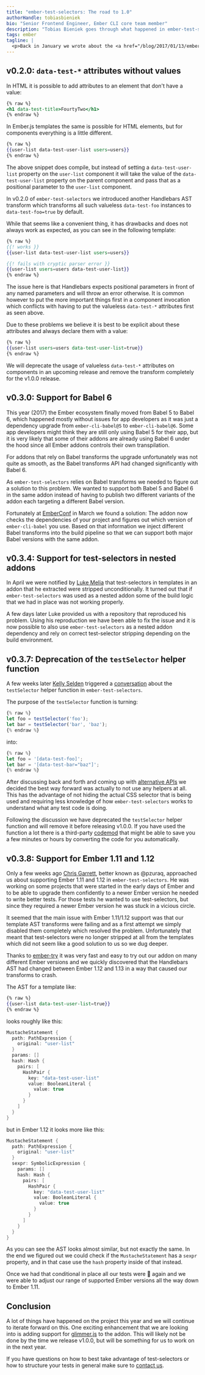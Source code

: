 ```yaml
---
title: "ember-test-selectors: The road to 1.0"
authorHandle: tobiasbieniek
bio: "Senior Frontend Engineer, Ember CLI core team member"
description: "Tobias Bieniek goes through what happened in ember-test-selectors during the past year and what the roadmap towards a 1.0 release is."
tags: ember
tagline: |
  <p>Back in January we wrote about the <a href="/blog/2017/01/13/ember-test-selectors">latest changes</a> in <a href="https://github.com/mainmatter/ember-test-selectors"><code>ember-test-selectors</code></a> and how we implemented them. Since then we adjusted a few things and this blog post should give you an idea what has happened so far and what else will happen before we feel comfortable promoting the addon to v1.0.0.</p>
---
```


## v0.2.0: `data-test-*` attributes without values

In HTML it is possible to add attributes to an element that don't have a value:

```handlebars
{% raw %}
<h1 data-test-title>FourtyTwo</h1>
{% endraw %}
```

In Ember.js templates the same is possible for HTML elements, but for components everything is a little different.

```handlebars
{% raw %}
{{user-list data-test-user-list users=users}}
{% endraw %}
```

The above snippet does compile, but instead of setting a `data-test-user-list` property on the `user-list` component it will take the value of the `data-test-user-list` property on the parent component and pass that as a positional parameter to the `user-list` component.

In v0.2.0 of `ember-test-selectors` we introduced another Handlebars AST transform which transforms all such valueless `data-test-foo` instances to `data-test-foo=true` by default.

While that seems like a convenient thing, it has drawbacks and does not always work as expected, as you can see in the following template:

```handlebars
{% raw %}
{{! works }}
{{user-list data-test-user-list users=users}}

{{! fails with cryptic parser error }}
{{user-list users=users data-test-user-list}}
{% endraw %}
```

The issue here is that Handlebars expects positional parameters in front of any named parameters and will throw an error otherwise. It is common however to put the more important things first in a component invocation which conflicts with having to put the valueless `data-test-*` attributes first as seen above.

Due to these problems we believe it is best to be explicit about these attributes and always declare them with a value:

```handlebars
{% raw %}
{{user-list users=users data-test-user-list=true}}
{% endraw %}
```

We will deprecate the usage of valueless `data-test-*` attributes on components in an upcoming release and remove the transform completely for the v1.0.0 release.

## v0.3.0: Support for Babel 6

This year (2017) the Ember ecosystem finally moved from Babel 5 to Babel 6, which happened mostly without issues for app developers as it was just a dependency upgrade from `ember-cli-babel@5` to `ember-cli-babel@6`. Some app developers might think they are still only using Babel 5 for their app, but it is very likely that some of their addons are already using Babel 6 under the hood since all Ember addons controls their own transpilation.

For addons that rely on Babel transforms the upgrade unfortunately was not quite as smooth, as the Babel transforms API had changed significantly with Babel 6.

As `ember-test-selectors` relies on Babel transforms we needed to figure out a solution to this problem. We wanted to support both Babel 5 and Babel 6 in the same addon instead of having to publish two different variants of the addon each targeting a different Babel version.

Fortunately at [EmberConf](http://emberconf.com/) in March we found a solution: The addon now checks the dependencies of your project and figures out which version of `ember-cli-babel` you use. Based on that information we inject different Babel transforms into the build pipeline so that we can support both major Babel versions with the same addon.

## v0.3.4: Support for test-selectors in nested addons

In April we were notified by [Luke Melia](https://github.com/lukemelia) that test-selectors in templates in an addon that he extracted were stripped unconditionally. It turned out that if `ember-test-selectors` was used as a nested addon some of the build logic that we had in place was not working properly.

A few days later Luke provided us with a repository that reproduced his problem. Using his reproduction we have been able to fix the issue and it is now possible to also use `ember-test-selectors` as a nested addon dependency and rely on correct test-selector stripping depending on the build environment.

## v0.3.7: Deprecation of the `testSelector` helper function

A few weeks later [Kelly Selden](https://github.com/kellyselden) triggered a [conversation](https://github.com/mainmatter/ember-test-selectors/issues/121) about the `testSelector` helper function in `ember-test-selectors`.

The purpose of the `testSelector` function is turning:

```js
{% raw %}
let foo = testSelector('foo');
let bar = testSelector('bar', 'baz');
{% endraw %}
```

into:

```js
{% raw %}
let foo = '[data-test-foo]';
let bar = '[data-test-bar="baz"]';
{% endraw %}
```

After discussing back and forth and coming up with [alternative APIs](https://github.com/mainmatter/ember-test-selectors/pull/122) we decided the best way forward was actually to not use any helpers at all. This has the advantage of not hiding the actual CSS selector that is being used and requiring less knowledge of how `ember-test-selectors` works to understand what any test code is doing.

Following the discussion we have deprecated the `testSelector` helper function and will remove it before releasing v1.0.0. If you have used the function a lot there is a third-party [codemod](https://github.com/lorcan/test-selectors-codemod) that might be able to save you a few minutes or hours by converting the code for you automatically.

## v0.3.8: Support for Ember 1.11 and 1.12

Only a few weeks ago [Chris Garrett](https://github.com/pzuraq/), better known as @pzuraq, approached us about supporting Ember 1.11 and 1.12 in `ember-test-selectors`. He was working on some projects that were started in the early days of Ember and to be able to upgrade them confidently to a newer Ember version he needed to write better tests. For those tests he wanted to use test-selectors, but since they required a newer Ember version he was stuck in a vicious circle.

It seemed that the main issue with Ember 1.11/1.12 support was that our template AST transforms were failing and as a first attempt we simply disabled them completely which resolved the problem. Unfortunately that meant that test-selectors were no longer stripped at all from the templates which did not seem like a good solution to us so we dug deeper.

Thanks to [ember-try](https://github.com/ember-cli/ember-try) it was very fast and easy to try out our addon on many different Ember versions and we quickly discovered that the Handlebars AST had changed between Ember 1.12 and 1.13 in a way that caused our transforms to crash.

The AST for a template like:

```handlebars
{% raw %}
{{user-list data-test-user-list=true}}
{% endraw %}
```

looks roughly like this:

```kotlin
MustacheStatement {
  path: PathExpression {
    original: "user-list"
  }
  params: []
  hash: Hash {
    pairs: [
      HashPair {
        key: "data-test-user-list"
        value: BooleanLiteral {
          value: true
        }
      }
    ]
  }
}
```

but in Ember 1.12 it looks more like this:

```kotlin
MustacheStatement {
  path: PathExpression {
    original: "user-list"
  }
  sexpr: SymbolicExpression {
    params: []
    hash: Hash {
      pairs: [
        HashPair {
          key: "data-test-user-list"
          value: BooleanLiteral {
            value: true
          }
        }
      ]
    }
  }
}
```

As you can see the AST looks almost similar, but not exactly the same. In the end we figured out we could check if the `MustacheStatement` has a `sexpr` property, and in that case use the `hash` property inside of that instead.

Once we had that conditional in place all our tests were 🍏 again and we were able to adjust our range of supported Ember versions all the way down to Ember 1.11.

## Conclusion

A lot of things have happened on the project this year and we will continue to iterate forward on this. One exciting enhancement that we are looking into is adding support for [glimmer.js](https://glimmerjs.com/) to the addon. This will likely not be done by the time we release v1.0.0, but will be something for us to work on in the next year.

If you have questions on how to best take advantage of test-selectors or how to structure your tests in general make sure to [contact us](/contact/).
